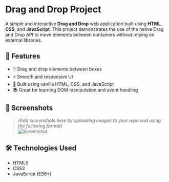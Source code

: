 # Drag and Drop Project

A simple and interactive **Drag and Drop** web application built using **HTML**, **CSS**, and **JavaScript**. This project demonstrates the use of the native Drag and Drop API to move elements between containers without relying on external libraries.

## 🚀 Features

- 🖱️ Drag and drop elements between boxes
- ⚡ Smooth and responsive UI
- 🧠 Built using vanilla HTML, CSS, and JavaScript
- 📚 Great for learning DOM manipulation and event handling

## 📸 Screenshots

> *(Add screenshots here by uploading images to your repo and using the following format)*  
> ![Screenshot](./screenshots/demo1.png)

## 🛠️ Technologies Used

- HTML5
- CSS3
- JavaScript (ES6+)


